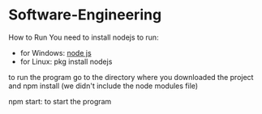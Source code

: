 # Software-Engineering

How to Run
You need to install nodejs to run:
* for Windows: [node js](https://nodejs.org/en/download/)
* for Linux: pkg install nodejs 

to run the program go to the directory where you downloaded the project and npm install
(we didn't include the node modules file)

npm start: to start the program